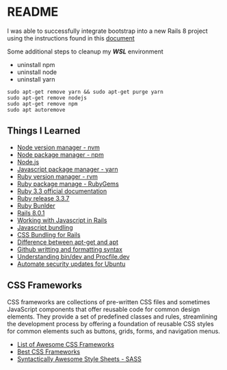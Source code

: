 # README

I was able to successfully integrate bootstrap into a new Rails 8 project using the instructions found in this [document](
https://dev.to/jessalejo/create-a-new-rails-72-project-with-bootstrap-theme-on-a-newly-set-up-wsl-in-minutes-4p6#:~:text=Create%20a%20New%20Rails%20Project%201%20Application%20Structure%3A,esbuild%20%28-j%3Desbuild%29%3A%20Configures%20esbuild%20as%20the%20JavaScript%20bundler. )

Some additional steps to cleanup my ***WSL*** environment
* uninstall npm 
* uninstall node
* uninstall yarn

```
sudo apt-get remove yarn && sudo apt-get purge yarn
sudo apt-get remove nodejs
sudo apt-get remove npm
sudo apt autoremove
```

## Things I Learned

* [Node version manager - nvm](https://github.com/nvm-sh/nvm)
* [Node package manager - npm](https://nodejs.org/en/learn/getting-started/an-introduction-to-the-npm-package-manager)
* [Node.js ](https://nodejs.org/en/learn/getting-started/introduction-to-nodejs)
* [Javascript package manager - yarn](https://classic.yarnpkg.com/lang/en/docs/)
* [Ruby version manager - rvm](https://rvm.io/)
* [Ruby package manage - RubyGems](https://rubygems.org/)
* [Ruby 3.3 official documentation](https://docs.ruby-lang.org/en/3.3/)
* [Ruby release 3.3.7](https://www.ruby-lang.org/en/news/2025/01/15/ruby-3-3-7-released/)
* [Ruby Bunlder](https://bundler.io/)
* [Rails 8.0.1](https://guides.rubyonrails.org/)
* [Working with Javascript in Rails](https://guides.rubyonrails.org/v7.0.7/working_with_javascript_in_rails.html)
* [Javascript bundling](https://dev.to/sayanide/the-what-why-and-how-of-javascript-bundlers-4po9)
* [CSS Bundling for Rails](https://github.com/rails/cssbundling-rails)
* [Difference between apt-get and apt](https://www.howtogeek.com/791055/apt-vs-apt-get-whats-the-difference-on-linux/)
* [Github writting and formatting syntax](https://docs.github.com/en/get-started/writing-on-github/getting-started-with-writing-and-formatting-on-github/basic-writing-and-formatting-syntax)
* [Understanding bin/dev and Procfile.dev](https://railsnotes.xyz/blog/procfile-bin-dev-rails7)
* [Automate security updates for Ubuntu](https://linuxize.com/post/how-to-set-up-automatic-updates-on-ubuntu-18-04/)


## CSS Frameworks

CSS frameworks are collections of pre-written CSS files and sometimes JavaScript components that offer reusable code for common design elements. They provide a set of predefined classes and rules, streamlining the development process by offering a foundation of reusable CSS styles for common elements such as buttons, grids, forms, and navigation menus.

- [List of Awesome CSS Frameworks](https://github.com/troxler/awesome-css-frameworks)
- [Best CSS Frameworks](https://prismic.io/blog/best-css-frameworks)
- [Syntactically Awesome Style Sheets - SASS](https://sass-lang.com/)

